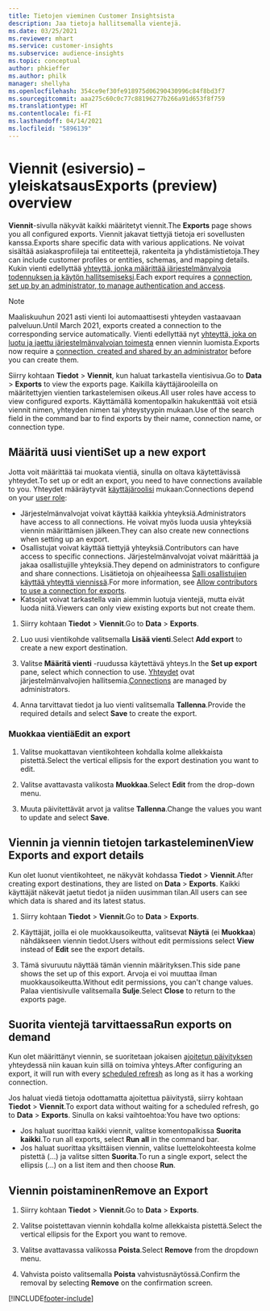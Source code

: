 ```yaml
---
title: Tietojen vieminen Customer Insightsista
description: Jaa tietoja hallitsemalla vientejä.
ms.date: 03/25/2021
ms.reviewer: mhart
ms.service: customer-insights
ms.subservice: audience-insights
ms.topic: conceptual
author: phkieffer
ms.author: philk
manager: shellyha
ms.openlocfilehash: 354ce9ef30fe918975d06290430996c84f8bd3f7
ms.sourcegitcommit: aaa275c60c0c77c88196277b266a91d653f8f759
ms.translationtype: HT
ms.contentlocale: fi-FI
ms.lasthandoff: 04/14/2021
ms.locfileid: "5896139"
---
```

# <a name="exports-preview-overview"></a><span data-ttu-id="7c7f8-103">Viennit (esiversio) – yleiskatsaus</span><span class="sxs-lookup"><span data-stu-id="7c7f8-103">Exports (preview) overview</span></span>

<span data-ttu-id="7c7f8-104">**Viennit**-sivulla näkyvät kaikki määritetyt viennit.</span><span class="sxs-lookup"><span data-stu-id="7c7f8-104">The **Exports** page shows you all configured exports.</span></span> <span data-ttu-id="7c7f8-105">Viennit jakavat tiettyjä tietoja eri sovellusten kanssa.</span><span class="sxs-lookup"><span data-stu-id="7c7f8-105">Exports share specific data with various applications.</span></span> <span data-ttu-id="7c7f8-106">Ne voivat sisältää asiakasprofiileja tai entiteettejä, rakenteita ja yhdistämistietoja.</span><span class="sxs-lookup"><span data-stu-id="7c7f8-106">They can include customer profiles or entities, schemas, and mapping details.</span></span> <span data-ttu-id="7c7f8-107">Kukin vienti edellyttää [yhteyttä, jonka määrittää järjestelmänvalvoja todennuksen ja käytön hallitsemiseksi](connections.md).</span><span class="sxs-lookup"><span data-stu-id="7c7f8-107">Each export requires a [connection, set up by an administrator, to manage authentication and access](connections.md).</span></span>

> [!NOTE]
> <span data-ttu-id="7c7f8-108">Maaliskuuhun 2021 asti vienti loi automaattisesti yhteyden vastaavaan palveluun.</span><span class="sxs-lookup"><span data-stu-id="7c7f8-108">Until March 2021, exports created a connection to the corresponding service automatically.</span></span> <span data-ttu-id="7c7f8-109">Vienti edellyttää nyt [yhteyttä, joka on luotu ja jaettu järjestelmänvalvojan toimesta](connections.md) ennen viennin luomista.</span><span class="sxs-lookup"><span data-stu-id="7c7f8-109">Exports now require a [connection, created and shared by an administrator](connections.md) before you can create them.</span></span>

<span data-ttu-id="7c7f8-110">Siirry kohtaan **Tiedot** > **Viennit**, kun haluat tarkastella vientisivua.</span><span class="sxs-lookup"><span data-stu-id="7c7f8-110">Go to **Data** > **Exports** to view the exports page.</span></span> <span data-ttu-id="7c7f8-111">Kaikilla käyttäjärooleilla on määritettyjen vientien tarkastelemisen oikeus.</span><span class="sxs-lookup"><span data-stu-id="7c7f8-111">All user roles have access to view configured exports.</span></span> <span data-ttu-id="7c7f8-112">Käyttämällä komentopalkin hakukenttää voit etsiä viennit nimen, yhteyden nimen tai yhteystyypin mukaan.</span><span class="sxs-lookup"><span data-stu-id="7c7f8-112">Use of the search field in the command bar to find exports by their name, connection name, or connection type.</span></span>

## <a name="set-up-a-new-export"></a><span data-ttu-id="7c7f8-113">Määritä uusi vienti</span><span class="sxs-lookup"><span data-stu-id="7c7f8-113">Set up a new export</span></span>

<span data-ttu-id="7c7f8-114">Jotta voit määrittää tai muokata vientiä, sinulla on oltava käytettävissä yhteydet.</span><span class="sxs-lookup"><span data-stu-id="7c7f8-114">To set up or edit an export, you need to have connections available to you.</span></span> <span data-ttu-id="7c7f8-115">Yhteydet määräytyvät [käyttäjäroolisi](permissions.md) mukaan:</span><span class="sxs-lookup"><span data-stu-id="7c7f8-115">Connections depend on your [user role](permissions.md):</span></span>
- <span data-ttu-id="7c7f8-116">Järjestelmänvalvojat voivat käyttää kaikkia yhteyksiä.</span><span class="sxs-lookup"><span data-stu-id="7c7f8-116">Administrators have access to all connections.</span></span> <span data-ttu-id="7c7f8-117">He voivat myös luoda uusia yhteyksiä viennin määrittämisen jälkeen.</span><span class="sxs-lookup"><span data-stu-id="7c7f8-117">They can also create new connections when setting up an export.</span></span>
- <span data-ttu-id="7c7f8-118">Osallistujat voivat käyttää tiettyjä yhteyksiä.</span><span class="sxs-lookup"><span data-stu-id="7c7f8-118">Contributors can have access to specific connections.</span></span> <span data-ttu-id="7c7f8-119">Järjestelmänvalvojat voivat määrittää ja jakaa osallistujille yhteyksiä.</span><span class="sxs-lookup"><span data-stu-id="7c7f8-119">They depend on administrators to configure and share connections.</span></span> <span data-ttu-id="7c7f8-120">Lisätietoja on ohjeaiheessa [Salli osallistujien käyttää yhteyttä viennissä](connections.md#allow-contributors-to-use-a-connection-for-exports).</span><span class="sxs-lookup"><span data-stu-id="7c7f8-120">For more information, see [Allow contributors to use a connection for exports](connections.md#allow-contributors-to-use-a-connection-for-exports).</span></span>
- <span data-ttu-id="7c7f8-121">Katsojat voivat tarkastella vain aiemmin luotuja vientejä, mutta eivät luoda niitä.</span><span class="sxs-lookup"><span data-stu-id="7c7f8-121">Viewers can only view existing exports but not create them.</span></span>

1. <span data-ttu-id="7c7f8-122">Siirry kohtaan **Tiedot** > **Viennit**.</span><span class="sxs-lookup"><span data-stu-id="7c7f8-122">Go to **Data** > **Exports**.</span></span>

1. <span data-ttu-id="7c7f8-123">Luo uusi vientikohde valitsemalla **Lisää vienti**.</span><span class="sxs-lookup"><span data-stu-id="7c7f8-123">Select **Add export** to create a new export destination.</span></span>

1. <span data-ttu-id="7c7f8-124">Valitse **Määritä vienti** -ruudussa käytettävä yhteys.</span><span class="sxs-lookup"><span data-stu-id="7c7f8-124">In the **Set up export** pane, select which connection to use.</span></span> <span data-ttu-id="7c7f8-125">[Yhteydet](connections.md) ovat järjestelmänvalvojien hallitsemia.</span><span class="sxs-lookup"><span data-stu-id="7c7f8-125">[Connections](connections.md) are managed by administrators.</span></span> 

1. <span data-ttu-id="7c7f8-126">Anna tarvittavat tiedot ja luo vienti valitsemalla **Tallenna**.</span><span class="sxs-lookup"><span data-stu-id="7c7f8-126">Provide the required details and select **Save** to create the export.</span></span>

### <a name="edit-an-export"></a><span data-ttu-id="7c7f8-127">Muokkaa vientiä</span><span class="sxs-lookup"><span data-stu-id="7c7f8-127">Edit an export</span></span>

1. <span data-ttu-id="7c7f8-128">Valitse muokattavan vientikohteen kohdalla kolme allekkaista pistettä.</span><span class="sxs-lookup"><span data-stu-id="7c7f8-128">Select the vertical ellipsis for the export destination you want to edit.</span></span>

1. <span data-ttu-id="7c7f8-129">Valitse avattavasta valikosta **Muokkaa**.</span><span class="sxs-lookup"><span data-stu-id="7c7f8-129">Select **Edit** from the drop-down menu.</span></span>

1. <span data-ttu-id="7c7f8-130">Muuta päivitettävät arvot ja valitse **Tallenna**.</span><span class="sxs-lookup"><span data-stu-id="7c7f8-130">Change the values you want to update and select **Save**.</span></span>

## <a name="view-exports-and-export-details"></a><span data-ttu-id="7c7f8-131">Viennin ja viennin tietojen tarkasteleminen</span><span class="sxs-lookup"><span data-stu-id="7c7f8-131">View Exports and export details</span></span>

<span data-ttu-id="7c7f8-132">Kun olet luonut vientikohteet, ne näkyvät kohdassa **Tiedot** > **Viennit**.</span><span class="sxs-lookup"><span data-stu-id="7c7f8-132">After creating export destinations, they are listed on **Data** > **Exports**.</span></span> <span data-ttu-id="7c7f8-133">Kaikki käyttäjät näkevät jaetut tiedot ja niiden uusimman tilan.</span><span class="sxs-lookup"><span data-stu-id="7c7f8-133">All users can see which data is shared and its latest status.</span></span>

1. <span data-ttu-id="7c7f8-134">Siirry kohtaan **Tiedot** > **Viennit**.</span><span class="sxs-lookup"><span data-stu-id="7c7f8-134">Go to **Data** > **Exports**.</span></span>

1. <span data-ttu-id="7c7f8-135">Käyttäjät, joilla ei ole muokkausoikeutta, valitsevat **Näytä** (ei **Muokkaa**) nähdäkseen viennin tiedot.</span><span class="sxs-lookup"><span data-stu-id="7c7f8-135">Users without edit permissions select **View** instead of **Edit** see the export details.</span></span>

1. <span data-ttu-id="7c7f8-136">Tämä sivuruutu näyttää tämän viennin määrityksen.</span><span class="sxs-lookup"><span data-stu-id="7c7f8-136">This side pane shows the set up of this export.</span></span> <span data-ttu-id="7c7f8-137">Arvoja ei voi muuttaa ilman muokkausoikeutta.</span><span class="sxs-lookup"><span data-stu-id="7c7f8-137">Without edit permissions, you can't change values.</span></span> <span data-ttu-id="7c7f8-138">Palaa vientisivulle valitsemalla **Sulje**.</span><span class="sxs-lookup"><span data-stu-id="7c7f8-138">Select **Close** to return to the exports page.</span></span>

## <a name="run-exports-on-demand"></a><span data-ttu-id="7c7f8-139">Suorita vientejä tarvittaessa</span><span class="sxs-lookup"><span data-stu-id="7c7f8-139">Run exports on demand</span></span>

<span data-ttu-id="7c7f8-140">Kun olet määrittänyt viennin, se suoritetaan jokaisen [ajoitetun päivityksen](system.md#schedule-tab) yhteydessä niin kauan kuin sillä on toimiva yhteys.</span><span class="sxs-lookup"><span data-stu-id="7c7f8-140">After configuring an export, it will run with every [scheduled refresh](system.md#schedule-tab) as long as it has a working connection.</span></span>

<span data-ttu-id="7c7f8-141">Jos haluat viedä tietoja odottamatta ajoitettua päivitystä, siirry kohtaan **Tiedot** > **Viennit**.</span><span class="sxs-lookup"><span data-stu-id="7c7f8-141">To export data without waiting for a scheduled refresh, go to **Data** > **Exports**.</span></span> <span data-ttu-id="7c7f8-142">Sinulla on kaksi vaihtoehtoa:</span><span class="sxs-lookup"><span data-stu-id="7c7f8-142">You have two options:</span></span>

- <span data-ttu-id="7c7f8-143">Jos haluat suorittaa kaikki viennit, valitse komentopalkissa **Suorita kaikki**.</span><span class="sxs-lookup"><span data-stu-id="7c7f8-143">To run all exports, select **Run all** in the command bar.</span></span> 
- <span data-ttu-id="7c7f8-144">Jos haluat suorittaa yksittäisen viennin, valitse luettelokohteesta kolme pistettä (...) ja valitse sitten **Suorita**.</span><span class="sxs-lookup"><span data-stu-id="7c7f8-144">To run a single export, select the ellipsis (...) on a list item and then choose **Run**.</span></span>

## <a name="remove-an-export"></a><span data-ttu-id="7c7f8-145">Viennin poistaminen</span><span class="sxs-lookup"><span data-stu-id="7c7f8-145">Remove an Export</span></span>

1. <span data-ttu-id="7c7f8-146">Siirry kohtaan **Tiedot** > **Viennit**.</span><span class="sxs-lookup"><span data-stu-id="7c7f8-146">Go to **Data** > **Exports**.</span></span>

1. <span data-ttu-id="7c7f8-147">Valitse poistettavan viennin kohdalla kolme allekkaista pistettä.</span><span class="sxs-lookup"><span data-stu-id="7c7f8-147">Select the vertical ellipsis for the Export you want to remove.</span></span>

1. <span data-ttu-id="7c7f8-148">Valitse avattavassa valikossa **Poista**.</span><span class="sxs-lookup"><span data-stu-id="7c7f8-148">Select **Remove** from the dropdown menu.</span></span>

1. <span data-ttu-id="7c7f8-149">Vahvista poisto valitsemalla **Poista** vahvistusnäytössä.</span><span class="sxs-lookup"><span data-stu-id="7c7f8-149">Confirm the removal by selecting **Remove** on the confirmation screen.</span></span>


[!INCLUDE[footer-include](../includes/footer-banner.md)]
